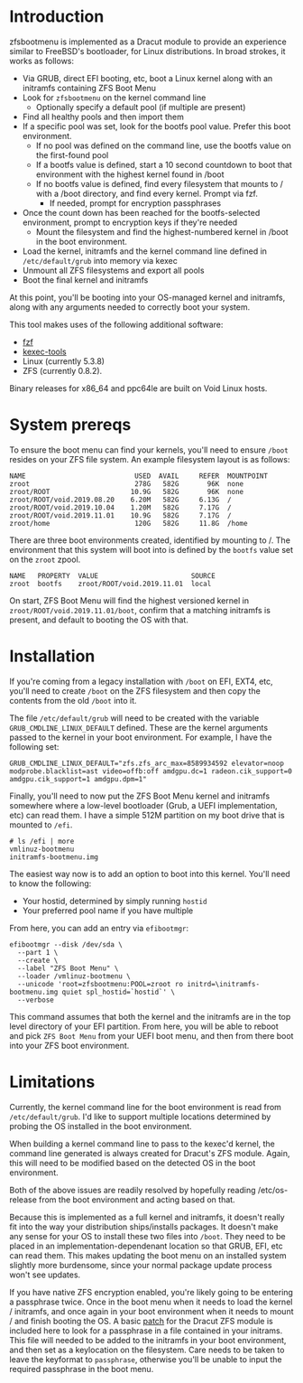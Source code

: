 # Introduction

zfsbootmenu is implemented as a Dracut module to provide an experience similar to FreeBSD's bootloader, for Linux distributions. In broad strokes, it works as follows:

* Via GRUB, direct EFI booting, etc, boot a Linux kernel along with an initramfs containing ZFS Boot Menu
* Look for `zfsbootmenu` on the kernel command line
    * Optionally specify a default pool (if multiple are present)
* Find all healthy pools and then import them
* If a specific pool was set, look for the bootfs pool value. Prefer this boot environment.
    * If no pool was defined on the command line, use the bootfs value on the first-found pool
    * If a bootfs value is defined, start a 10 second countdown to boot that environment with the highest kernel found in /boot
    * If no bootfs value is defined, find every filesystem that mounts to / with a /boot directory, and find every kernel. Prompt via fzf.
        * If needed, prompt for encryption passphrases
 * Once the count down has been reached for the bootfs-selected environment, prompt to encryption keys if they're needed
     * Mount the filesystem and find the highest-numbered kernel in /boot in the boot environment.     
 * Load the kernel, initramfs and the kernel command line defined in `/etc/default/grub` into memory via kexec
 * Unmount all ZFS filesystems and export all pools
 * Boot the final kernel and initramfs
    
At this point, you'll be booting into your OS-managed kernel and initramfs, along with any arguments needed to correctly boot your system.
 
This tool makes uses of the following additional software:
 * [fzf](https://github.com/junegunn/fzf)
 * [kexec-tools](https://github.com/horms/kexec-tools)
 * Linux (currently 5.3.8)
 * ZFS (currently 0.8.2).
 
Binary releases for x86_64 and ppc64le are built on Void Linux hosts.

# System prereqs

To ensure the boot menu can find your kernels, you'll need to ensure `/boot` resides on your ZFS file system. An example filesystem layout is as follows:

```
NAME                           USED  AVAIL     REFER  MOUNTPOINT
zroot                          278G   582G       96K  none
zroot/ROOT                    10.9G   582G       96K  none
zroot/ROOT/void.2019.08.20    6.20M   582G     6.13G  /
zroot/ROOT/void.2019.10.04    1.20M   582G     7.17G  /
zroot/ROOT/void.2019.11.01    10.9G   582G     7.17G  /
zroot/home                     120G   582G     11.8G  /home
```

There are three boot environments created, identified by mounting to /.  The environment that this system will boot into is defined by the `bootfs` value set on the `zroot` zpool. 

```
NAME   PROPERTY  VALUE                       SOURCE
zroot  bootfs    zroot/ROOT/void.2019.11.01  local
```

On start, ZFS Boot Menu will find the highest versioned kernel in `zroot/ROOT/void.2019.11.01/boot`, confirm that a matching initramfs is present, and default to booting the OS with that.

# Installation

If you're coming from a legacy installation with `/boot` on EFI, EXT4, etc, you'll need to create `/boot` on the ZFS filesystem and then copy the contents from the old `/boot` into it. 

The file `/etc/default/grub` will need to be created with the variable `GRUB_CMDLINE_LINUX_DEFAULT` defined. These are the kernel arguments passed to the kernel in your boot environment. For example, I have the following set:

```
GRUB_CMDLINE_LINUX_DEFAULT="zfs.zfs_arc_max=8589934592 elevator=noop modprobe.blacklist=ast video=offb:off amdgpu.dc=1 radeon.cik_support=0 amdgpu.cik_support=1 amdgpu.dpm=1"
```

Finally, you'll need to now put the ZFS Boot Menu kernel and initramfs somewhere where a low-level bootloader (Grub, a UEFI implementation, etc) can read them. I have a simple 512M partition on my boot drive that is mounted to `/efi`.

```
# ls /efi | more
vmlinuz-bootmenu
initramfs-bootmenu.img
```

The easiest way now is to add an option to boot into this kernel. You'll need to know the following:
* Your hostid, determined by simply running `hostid`
* Your preferred pool name if you have multiple

From here, you can add an entry via `efibootmgr`:
```
efibootmgr --disk /dev/sda \
  --part 1 \
  --create \
  --label "ZFS Boot Menu" \
  --loader /vmlinuz-bootmenu \
  --unicode 'root=zfsbootmenu:POOL=zroot ro initrd=\initramfs-bootmenu.img quiet spl_hostid=`hostid`' \
  --verbose
```

This command assumes that both the kernel and the initramfs are in the top level directory of your EFI partition. From here, you will be able to reboot and pick `ZFS Boot Menu` from your UEFI boot menu, and then from there boot into your ZFS boot environment.

# Limitations

Currently, the kernel command line for the boot environment is read from `/etc/default/grub`. I'd like to support multiple locations determined by probing the OS installed in the boot environment. 

When building a kernel command line to pass to the kexec'd kernel, the command line generated is always created for Dracut's ZFS module. Again, this will need to be modified based on the detected OS in the boot environment.

Both of the above issues are readily resolved by hopefully reading /etc/os-release from the boot environment and acting based on that.

Because this is implemented as a full kernel and initramfs, it doesn't really fit into the way your distribution ships/installs packages. It doesn't make any sense for your OS to install these two files into `/boot`. They need to be placed in an implementation-dependenant location so that GRUB, EFI, etc can read them. This makes updating the boot menu on an installed system slightly more burdensome, since your normal package update process won't see updates.

If you have native ZFS encryption enabled, you're likely going to be entering a passphrase twice. Once in the boot menu when it needs to load the kernel / initramfs, and once again in your boot environment when it needs to mount / and finish booting the OS. A basic [patch](blob/master/mount-zfs.sh.diff) for the Dracut ZFS module is included here to look for a passphrase in a file contained in your initrams. This file will needed to be added to the initramfs in your boot environment, and then set as a keylocation on the filesystem. Care needs to be taken to leave the keyformat to `passphrase`, otherwise you'll be unable to input the required passphrase in the boot menu.
